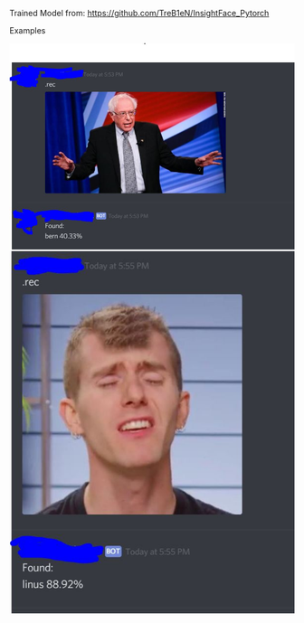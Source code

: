 Trained Model from: https://github.com/TreB1eN/InsightFace_Pytorch

Examples

![alt text](https://raw.githubusercontent.com/kenter1/Discord-Face-Rec-Bot/master/Capture.JPG)
![alt text](https://github.com/kenter1/Discord-Face-Rec-Bot/blob/master/Capture2.JPG)
